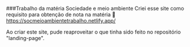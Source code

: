 ###Trabalho da matéria Sociedade e meio ambiente
Criei esse site como requisito para obtenção de nota na matéria
🔗 https://socmeioambientetrabalho.netlify.app/

Ao criar este site, pude reaproveitar o que tinha sido feito no repositório "landing-page".
